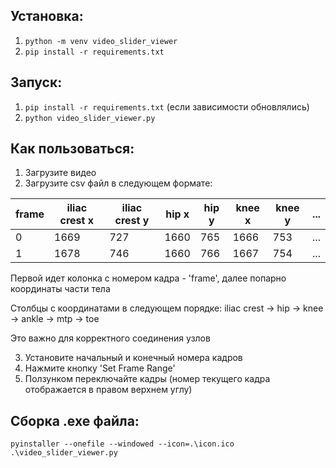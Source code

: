 ## Установка:
1. ```python -m venv video_slider_viewer```
2. ```pip install -r requirements.txt```

## Запуск:
1. ```pip install -r requirements.txt``` (если зависимости обновлялись)
2. ```python video_slider_viewer.py```

## Как пользоваться:
1. Загрузите видео
2. Загрузите csv файл в следующем формате:

| frame | iliac crest x | iliac crest y | hip x | hip y | knee x | knee y | ... |
|-------|---------------|---------------|-------|-------|--------|--------|-----|
| 0     | 1669          | 727           | 1660  | 765   | 1666   | 753    | ... |
| 1     | 1678          | 746           | 1660  | 766   | 1667   | 754    | ... |

Первой идет колонка с номером кадра - 'frame', далее попарно координаты части тела

Столбцы с координатами в следующем порядке: iliac crest -> hip -> knee -> ankle -> mtp -> toe 

Это важно для корректного соединения узлов

3. Установите начальный и конечный номера кадров
4. Нажмите кнопку 'Set Frame Range'
5. Ползунком переключайте кадры (номер текущего кадра отображается в правом верхнем углу)

## Сборка .exe файла:
```
pyinstaller --onefile --windowed --icon=.\icon.ico .\video_slider_viewer.py
```